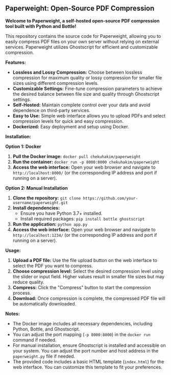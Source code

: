 ## Paperweight: Open-Source PDF Compression

**Welcome to Paperweight, a self-hosted open-source PDF compression tool built with Python and Bottle!**

This repository contains the source code for Paperweight, allowing you to easily compress PDF files on your own server without relying on external services. Paperweight utilizes Ghostscript for efficient and customizable compression.

**Features:**

*   **Lossless and Lossy Compression:** Choose between lossless compression for maximum quality or lossy compression for smaller file sizes using different compression levels.
*   **Customizable Settings:** Fine-tune compression parameters to achieve the desired balance between file size and quality through Ghostscript settings.
*   **Self-Hosted:** Maintain complete control over your data and avoid dependence on third-party services.
*   **Easy to Use:** Simple web interface allows you to upload PDFs and select compression levels for quick and easy compression. 
*   **Dockerized:** Easy deployment and setup using Docker.

**Installation:**

**Option 1: Docker**

1.  **Pull the Docker image:** `docker pull chekuhakim/paperweight`
2.  **Run the container:** `docker run -p 8000:8000 chekuhakim/paperweight`
3.  **Access the web interface:** Open your web browser and navigate to `http://localhost:8000/` (or the corresponding IP address and port if running on a server).

**Option 2: Manual Installation**

1.  **Clone the repository:** `git clone https://github.com/your-username/paperweight.git`
2.  **Install dependencies:** 
    *   Ensure you have Python 3.7+ installed.
    *   Install required packages: `pip install bottle ghostscript`
3.  **Run the application:** `python app.py`
4.  **Access the web interface:** Open your web browser and navigate to `http://localhost:1234/` (or the corresponding IP address and port if running on a server).

**Usage:**

1.  **Upload a PDF file:** Use the file upload button on the web interface to select the PDF you want to compress.
2.  **Choose compression level:** Select the desired compression level using the slider or input field. Higher values result in smaller file sizes but may reduce quality.
3.  **Compress:** Click the "Compress" button to start the compression process.
4.  **Download:** Once compression is complete, the compressed PDF file will be automatically downloaded.

**Notes:**

*   The Docker image includes all necessary dependencies, including Python, Bottle, and Ghostscript.
*   You can adjust the port mapping (`-p 8000:8000`) in the `docker run` command if needed. 
*   For manual installation, ensure Ghostscript is installed and accessible on your system. You can adjust the port number and host address in the `paperweight.py` file if needed. 
*   The provided code includes a basic HTML template (`index.html`) for the web interface. You can customize this template to fit your preferences.
